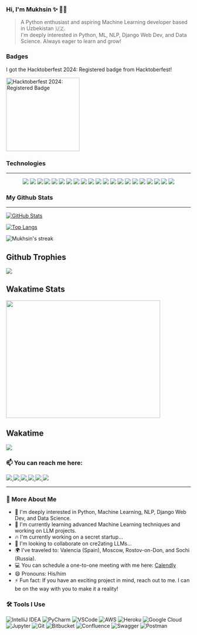 <body id="top">  
  
### Hi, I'm Mukhsin ✨ :technologist:

> <p> A Python enthusiast and aspiring Machine Learning developer based in Uzbekistan 🇺🇿. <br />
> I'm deeply interested in Python, ML, NLP, Django Web Dev, and Data Science. Always eager to learn and grow! </p>

### Badges
<p align="left">
  <p>I got the Hacktoberfest 2024: Registered badge from Hacktoberfest!</p>
  <a href="https://www.holopin.io/hacktoberfest2024/userbadge/cm1iy5wfd95850cl2xxm0wib6" target="_blank">
    <img src="https://assets.holopin.io/hf2024levels/level0-sloth-code-0-0-0-0.webp" alt="Hacktoberfest 2024: Registered Badge" width="200">
  </a>
</p>

### Technologies
- - - -
<p align="center">
  <img src="https://img.shields.io/badge/Python-3776AB?style=for-the-badge&logo=python&logoColor=white" />
  <img src="https://img.shields.io/badge/Django-092E20?style=for-the-badge&logo=django&logoColor=white" />
  <img src="https://img.shields.io/badge/Django_REST_Framework-092E20?style=for-the-badge&logo=django&logoColor=white" />
  <img src="https://img.shields.io/badge/MongoDB-47A248?style=for-the-badge&logo=mongodb&logoColor=white" />
  <img src="https://img.shields.io/badge/PostgreSQL-336791?style=for-the-badge&logo=postgresql&logoColor=white" />
  <img src="https://img.shields.io/badge/Celery-37814A?style=for-the-badge&logo=celery&logoColor=white" />
  <img src="https://img.shields.io/badge/Docker-2496ED?style=for-the-badge&logo=docker&logoColor=white" />
  <img src="https://img.shields.io/badge/Redis-DC382D?style=for-the-badge&logo=redis&logoColor=white" />
  <img src="https://img.shields.io/badge/Java-007396?style=for-the-badge&logo=java&logoColor=white" />
  <img src="https://img.shields.io/badge/HTML5-E34F26?style=for-the-badge&logo=html5&logoColor=white" />
  <img src="https://img.shields.io/badge/CSS3-1572B6?style=for-the-badge&logo=css3&logoColor=white" />
  <img src="https://img.shields.io/badge/Pandas-150458?style=for-the-badge&logo=pandas&logoColor=white" />
  <img src="https://img.shields.io/badge/NumPy-013243?style=for-the-badge&logo=numpy&logoColor=white" />
  <img src="https://img.shields.io/badge/Jupyter-F37626?style=for-the-badge&logo=jupyter&logoColor=white" />
  <img src="https://img.shields.io/badge/Git-F05032?style=for-the-badge&logo=git&logoColor=white" />
  <img src="https://img.shields.io/badge/AWS_EC2-232F3E?style=for-the-badge&logo=amazon-aws&logoColor=white" />
  <img src="https://img.shields.io/badge/Heroku-430098?style=for-the-badge&logo=heroku&logoColor=white" />
  <img src="https://img.shields.io/badge/Vertex_AI-4285F4?style=for-the-badge&logo=google-cloud&logoColor=white" />
  <img src="https://img.shields.io/badge/LangChain-000000?style=for-the-badge&logo=chainlink&logoColor=white" />
  <img src="https://img.shields.io/badge/Swagger-85EA2D?style=for-the-badge&logo=swagger&logoColor=black" />
  <img src="https://img.shields.io/badge/Postman-FF6C37?style=for-the-badge&logo=postman&logoColor=white" />
</p>

### My Github Stats 
- - - -

<p align="left">
  <a href="https://github.com/Mukhsin0508">
    <img alt="GitHub Stats" src="https://github-readme-stats.vercel.app/api?username=Mukhsin0508&show_icons=true&theme=radical" />
  </a>
</p>

[![Top Langs](https://github-readme-stats.vercel.app/api/top-langs/?username=Mukhsin0508&langs_count=8&layout=compact&theme=vue-dark)](https://github.com/Mukhsin0508)

<p><img align="center" src="https://github-readme-streak-stats.herokuapp.com?user=Mukhsin0508&theme=vue-dark&hide_border=true&date_format=j%20M%5B%20Y%5D" alt="Mukhsin's streak" /></p>


## Github Trophies

<img src="https://github-profile-trophy.vercel.app/?username=Mukhsin0508&theme=algolia&column=5">

## Wakatime Stats
<p>
  <img src="https://wakatime.com/share/@60731bfe-5801-4003-b6ab-b7db12ed73d0/63d64e1e-6bbc-414f-89a2-aa415884326a.svg" height="320" width="420">
</p> 

## Wakatime 
<p>
  <img src="https://wakatime.com/share/@60731bfe-5801-4003-b6ab-b7db12ed73d0/5e63070d-9aae-48e1-bff7-7f8cc4f78dd4.svg">
</p>

### 📫 You can reach me here:  
<a href="https://www.linkedin.com/in/mukhsin-mukhtorov-58b26221b/" target="_blank">
  <img src="https://img.shields.io/badge/linkedin-%230077B5.svg?&style=for-the-badge&logo=linkedin&logoColor=white" />
</a>
<a href="https://www.instagram.com/mukhsin.mukhtariy/" target="_blank">
  <img src="https://img.shields.io/badge/instagram-%23E4405F.svg?&style=for-the-badge&logo=instagram&logoColor=white" />
</a>
<a href="mailto:muxsinmuxtorov01@gmail.com" target="_blank">
  <img src="https://img.shields.io/badge/mail-%230077B5.svg?&style=for-the-badge&logo=gmail&logoColor=white" />
</a>
<a href="https://leetcode.com/u/Mukhsin/" target="_blank">
  <img src="https://img.shields.io/badge/LeetCode-FFA116?style=for-the-badge&logo=LeetCode&logoColor=black">
</a>
<a href="https://x.com/MukhsinMM7" target="_blank">
  <img src="https://img.shields.io/badge/Twitter-1DA1F2?style=for-the-badge&logo=twitter&logoColor=white">
</a>
<a href="https://www.hackerrank.com/profile/muxsinmuxtorov01" target="_blank">
  <img src="https://img.shields.io/badge/-Hackerrank-2EC866?style=for-the-badge&logo=HackerRank&logoColor=white">
</a>

- - - -   

### 👋 More About Me

- 👀 I'm deeply interested in Python, Machine Learning, NLP, Django Web Dev, and Data Science.
- 🌱 I'm currently learning advanced Machine Learning techniques and working on LLM projects.
- 🔥 I'm currently working on a secret startup...
- 💞️ I'm looking to collaborate on cre2ating LLMs...
- 🌍 I've traveled to: Valencia (Spain), Moscow, Rostov-on-Don, and Sochi (Russia).
- 💻 You can schedule a one-to-one meeting with me here: [Calendly](https://calendly.com/muxsinmuxtorov/30-min-onboarding-call)
- 😄 Pronouns: His/him
- ⚡ Fun fact: If you have an exciting project in mind, reach out to me. I can be on the way with you to make it a reality!

### 🛠 Tools I Use

![IntelliJ IDEA](https://img.shields.io/badge/IntelliJ_IDEA-000000.svg?style=for-the-badge&logo=intellij-idea&logoColor=white)
![PyCharm](https://img.shields.io/badge/PyCharm-000000.svg?&style=for-the-badge&logo=PyCharm&logoColor=white)
![VSCode](https://img.shields.io/badge/VSCode-0078D4?style=for-the-badge&logo=visual%20studio%20code&logoColor=white)
![AWS](https://img.shields.io/badge/AWS-232F3E?style=for-the-badge&logo=amazon-aws&logoColor=white)
![Heroku](https://img.shields.io/badge/Heroku-430098?style=for-the-badge&logo=heroku&logoColor=white)
![Google Cloud](https://img.shields.io/badge/Google_Cloud-4285F4?style=for-the-badge&logo=google-cloud&logoColor=white)
![Jupyter](https://img.shields.io/badge/Jupyter-F37626.svg?&style=for-the-badge&logo=Jupyter&logoColor=white)
![Git](https://img.shields.io/badge/Git-F05032?style=for-the-badge&logo=git&logoColor=white)
![Bitbucket](https://img.shields.io/badge/Bitbucket-0747a6?style=for-the-badge&logo=bitbucket&logoColor=white)
![Confluence](https://img.shields.io/badge/Confluence-172B4D?style=for-the-badge&logo=confluence&logoColor=white)
![Swagger](https://img.shields.io/badge/Swagger-85EA2D?style=for-the-badge&logo=Swagger&logoColor=white)
![Postman](https://img.shields.io/badge/Postman-FF6C37?style=for-the-badge&logo=Postman&logoColor=white)

</body>  
